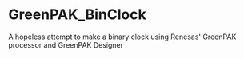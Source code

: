 # GreenPAK_BinClock
A hopeless attempt to make a binary clock using Renesas' GreenPAK processor and GreenPAK Designer
